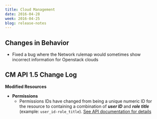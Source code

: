 ```yaml
---
title: Cloud Management
date: 2016-04-28
week: 2016-04-25
blog: release-notes
---
```


## Changes in Behavior

* Fixed a bug where the Network rulemap would sometimes show incorrect information for Openstack clouds

## CM API 1.5 Change Log

**Modified Resources**

* **Permissions**
  * Permissions IDs have changed from being a unique numeric ID for the resource to containing a combination of ***user ID*** and ***role title*** (example: `user_id-role_title`). [See API documentation for details](http://reference.rightscale.com/api1.5/resources/ResourcePermissions.html)
